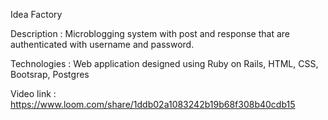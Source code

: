 Idea Factory 

Description       : Microblogging system with post and response that are authenticated with username and password. 

Technologies      : Web application designed using Ruby on Rails, HTML, CSS, Bootsrap, Postgres

Video link        : https://www.loom.com/share/1ddb02a1083242b19b68f308b40cdb15
